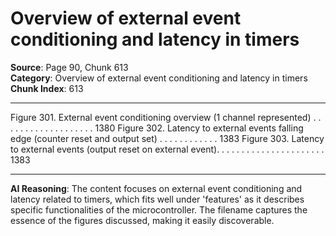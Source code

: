 # Overview of external event conditioning and latency in timers

**Source**: Page 90, Chunk 613  
**Category**: Overview of external event conditioning and latency in timers  
**Chunk Index**: 613

---

Figure 301. External event conditioning overview (1 channel represented) . . . . . . . . . . . . . . . . . . . 1380
Figure 302. Latency to external events falling edge (counter reset and output set) . . . . . . . . . . . . 1383
Figure 303. Latency to external events (output reset on external event). . . . . . . . . . . . . . . . . . . . . . 1383

---

**AI Reasoning**: The content focuses on external event conditioning and latency related to timers, which fits well under 'features' as it describes specific functionalities of the microcontroller. The filename captures the essence of the figures discussed, making it easily discoverable.

